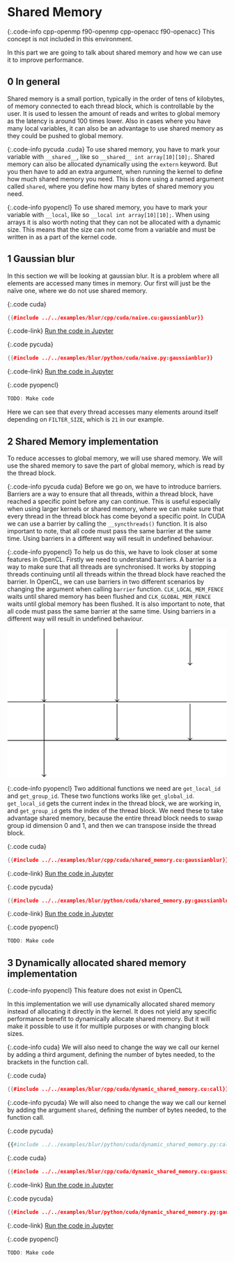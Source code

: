 # Shared Memory
{:.code-info cpp-openmp f90-openmp cpp-openacc f90-openacc}
This concept is not included in this environment.

In this part we are going to talk about shared memory and how we can use it to
improve performance.

0 In general
------------
Shared memory is a small portion, typically in the order of tens of kilobytes,
of memory connected to each thread block, which is controllable by the user.
It is used to lessen the amount of reads and writes to global memory as the
latency is around 100 times lower. Also in cases where you have many local
variables, it can also be an advantage to use shared memory as they could be
pushed to global memory.

{:.code-info pycuda .cuda}
To use shared memory, you have to mark your variable with `__shared__`, like so
`__shared__ int array[10][10];`. Shared memory can also be allocated dynamically
using the `extern` keyword. But you then have to add an extra argument, when
running the kernel to define how much shared memory you need. This is done using
a named argument called `shared`, where you define how many bytes of shared
memory you need.

{:.code-info pyopencl}
To use shared memory, you have to mark your variable with `__local`, like so
`__local int array[10][10];`. When using arrays it is also worth noting that
they can not be allocated with a dynamic size. This means that the size can not
come from a variable and must be written in as a part of the kernel code.

1 Gaussian blur
---------------
In this section we will be looking at gaussian blur. It is a problem where all
elements are accessed many times in memory. Our first will just be the naïve one,
where we do not use shared memory.

{:.code cuda}
```c++
{{#include ../../examples/blur/cpp/cuda/naive.cu:gaussianblur}}
```
{:.code-link}
[Run the code in Jupyter](/jupyter/lab/tree/blur/cpp/cuda/naive.ipynb)

{:.code pycuda}
```c++
{{#include ../../examples/blur/python/cuda/naive.py:gaussianblur}}
```
{:.code-link}
[Run the code in Jupyter](/jupyter/lab/tree/blur/python/cuda/naive.ipynb)

{:.code pyopencl}
```c++
TODO: Make code
```

Here we can see that every thread accesses many elements around itself depending
on `FILTER_SIZE`, which is `21` in our example.

2 Shared Memory implementation
------------------------------
To reduce accesses to global memory, we will use shared memory. We will use the
shared memory to save the part of global memory, which is read by the thread
block.

{:.code-info pycuda cuda}
Before we go on, we have to introduce barriers. Barriers are a way to ensure
that all threads, within a thread block, have reached a specific point before
any can continue. This is useful especially when using larger kernels or shared
memory, where we can make sure that every thread in the thread block has come
beyond a specific point. In CUDA we can use a barrier by calling the
`__syncthreads()` function. It is also important to note, that all code must
pass the same barrier at the same time. Using barriers in a different way will
result in undefined behaviour.

{:.code-info pyopencl}
To help us do this, we have to look closer at some features in OpenCL. Firstly
we need to understand barriers. A barrier is a way to make sure that all threads
are synchronised. It works by stopping threads continuing until all threads
within the thread block have reached the barrier. In OpenCL, we can use barriers
in two different scenarios by changing the argument when calling `barrier`
function. `CLK_LOCAL_MEM_FENCE` waits until shared memory has been flushed and
`CLK_GLOBAL_MEM_FENCE` waits until global memory has been flushed. It is also
important to note, that all code must pass the same barrier at the same time.
Using barriers in a different way will result in undefined behaviour.

![One thread is yet to reach the barrier, so the two others are waiting](barrier.png)
![All threads have reached the barrier, so they now can continue](barrierdone.png)

{:.code-info pyopencl}
Two additional functions we need are `get_local_id` and `get_group_id`. These two
functions works like `get_global_id`. `get_local_id` gets the current index in
the thread block, we are working in, and `get_group_id` gets the index of the
thread block. We need these to take advantage shared memory, because the entire
thread block needs to swap group id dimension 0 and 1, and then we can transpose
inside the thread block.

{:.code cuda}
```c++
{{#include ../../examples/blur/cpp/cuda/shared_memory.cu:gaussianblur}}
```
{:.code-link}
[Run the code in Jupyter](/jupyter/lab/tree/blur/cpp/cuda/shared_memory.ipynb)

{:.code pycuda}
```c++
{{#include ../../examples/blur/python/cuda/shared_memory.py:gaussianblur}}
```
{:.code-link}
[Run the code in Jupyter](/jupyter/lab/tree/blur/python/cuda/shared_memory.ipynb)

{:.code pyopencl}
```c++
TODO: Make code
```

3 Dynamically allocated shared memory implementation
----------------------------------------------------
{:.code-info pyopencl}
This feature does not exist in OpenCL

In this implementation we will use dynamically allocated shared memory instead
of allocating it directly in the kernel. It does not yield any specific
performance benefit to dynamically allocate shared memory. But it will make it
possible to use it for multiple purposes or with changing block sizes.

{:.code-info cuda}
We will also need to change the way we call our kernel by adding a third
argument, defining the number of bytes needed, to the brackets in the function
call.

{:.code cuda}
```c++
{{#include ../../examples/blur/cpp/cuda/dynamic_shared_memory.cu:call}}
```

{:.code-info pycuda}
We will also need to change the way we call our kernel by adding the argument
`shared`, defining the number of bytes needed, to the function call.

{:.code pycuda}
```python
{{#include ../../examples/blur/python/cuda/dynamic_shared_memory.py:call}}
```

{:.code cuda}
```c++
{{#include ../../examples/blur/cpp/cuda/dynamic_shared_memory.cu:gaussianblur}}
```
{:.code-link}
[Run the code in Jupyter](/jupyter/lab/tree/blur/cpp/cuda/dynamic_shared_memory.ipynb)

{:.code pycuda}
```c++
{{#include ../../examples/blur/python/cuda/dynamic_shared_memory.py:gaussianblur}}
```
{:.code-link}
[Run the code in Jupyter](/jupyter/lab/tree/blur/python/cuda/dynamic_shared_memory.ipynb)

{:.code pyopencl}
```c++
TODO: Make code
```
